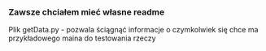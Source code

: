 ### Zawsze chciałem mieć własne readme
Plik getData.py - pozwala ściągnąć informacje o czymkolwiek się chce
ma przykładowego maina do testowania rzeczy
